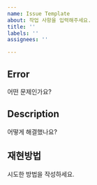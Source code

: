 ```yaml
---
name: Issue Template
about: 작업 사항을 입력해주세요.
title: ''
labels: ''
assignees: ''

---
```


## Error
어떤 문제인가요?

## Description
어떻게 해결했나요?

## 재현방법
시도한 방법을 작성하세요.
